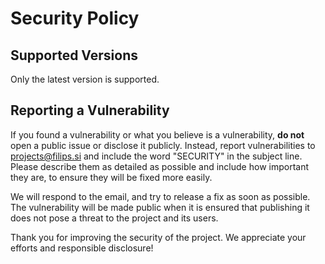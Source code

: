 # Security Policy

## Supported Versions

Only the latest version is supported.

## Reporting a Vulnerability

If you found a vulnerability or what you believe is a vulnerability, **do not**
open a public issue or disclose it publicly. Instead, report vulnerabilities to
[projects@filips.si](mailto:projects@filips.si) and include the word "SECURITY"
in the subject line. Please describe them as detailed as possible and include
how important they are, to ensure they will be fixed more easily.

We will respond to the email, and try to release a fix as soon as possible. The
vulnerability will be made public when it is ensured that publishing it does not
pose a threat to the project and its users.

Thank you for improving the security of the project. We appreciate your efforts
and responsible disclosure!
